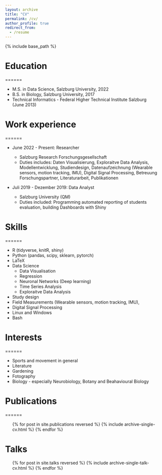 ```yaml
---
layout: archive
title: "CV"
permalink: /cv/
author_profile: true
redirect_from:
  - /resume
---
```


{% include base_path %}

# Education
======
* M.S. in Data Science, Salzburg University, 2022
* B.S. in Biology, Salzburg University, 2017
* Technical Informatics - Federal Higher Technical Institute Salzburg (June 2013)

# Work experience
======
* June 2022 - Present: Researcher
  * Salzburg Research Forschungsgesellschaft
  * Duties includes:  Daten Visualisierung, Exploraitve Data Analysis, Modellentwicklung, Studiendesign, Datenaufzeichnung (Wearable sensors, motion tracking, IMU), Digital Signal Processing, Betreuung Forschungspartner, Literaturarbeit, Publikationen

* Juli 2019 - Dezember 2019: Data Analyst
  * Salzburg University (QM)
  * Duties included: Programming automated reporting of students evaluation, building Dashboards with Shiny
  
# Skills
======
* R (tidyverse, knitR, shiny)
* Python (pandas, scipy, sklearn, pytorch)
* LaTeX
* Data Science
  * Data Visualisation 
  * Regression
  * Neuronal Networks (Deep learning)
  * Time Series Analysis
  * Exploraitve Data Analysis
* Study design
* Field Measurements (Wearable sensors, motion tracking, IMU), 
* Digital Signal Processing
* Linux and Windows
* Bash


# Interests
======
* Sports and movement in general
* Literature
* Gardening
* Fotography
* Biology - especially Neurobiology, Botany and Beahavioural Biology


# Publications
======
  <ul>{% for post in site.publications reversed %}
    {% include archive-single-cv.html %}
  {% endfor %}</ul>
  
Talks
======
  <ul>{% for post in site.talks reversed %}
    {% include archive-single-talk-cv.html  %}
  {% endfor %}</ul>
  
